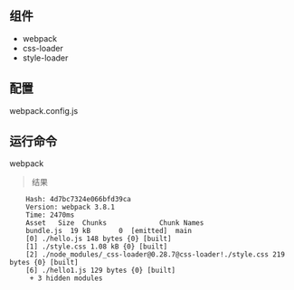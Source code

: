 ## 组件
* webpack
* css-loader
* style-loader

## 配置
webpack.config.js

## 运行命令
webpack
> 结果

        Hash: 4d7bc7324e066bfd39ca
        Version: webpack 3.8.1
        Time: 2470ms
        Asset   Size  Chunks             Chunk Names
        bundle.js  19 kB       0  [emitted]  main
        [0] ./hello.js 148 bytes {0} [built]
        [1] ./style.css 1.08 kB {0} [built]
        [2] ./node_modules/_css-loader@0.28.7@css-loader!./style.css 219 bytes {0} [built]
        [6] ./hello1.js 129 bytes {0} [built]
         + 3 hidden modules
